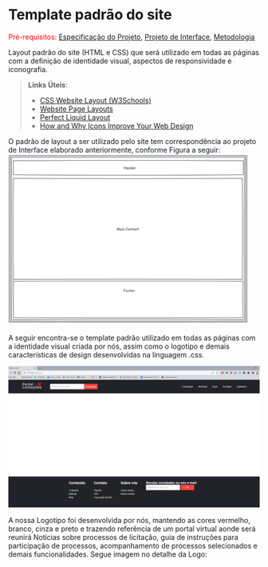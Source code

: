 # Template padrão do site

<span style="color:red">Pré-requisitos: <a href="2-Especificação do Projeto.md"> Especificação do Projeto</a></span>, <a href="3-Projeto de Interface.md"> Projeto de Interface</a>, <a href="4-Metodologia.md"> Metodologia</a>

Layout padrão do site (HTML e CSS) que será utilizado em todas as páginas com a definição de identidade visual, aspectos de responsividade e iconografia.

> **Links Úteis**:
>
> - [CSS Website Layout (W3Schools)](https://www.w3schools.com/css/css_website_layout.asp)
> - [Website Page Layouts](http://www.cellbiol.com/bioinformatics_web_development/chapter-3-your-first-web-page-learning-html-and-css/website-page-layouts/)
> - [Perfect Liquid Layout](https://matthewjamestaylor.com/perfect-liquid-layouts)
> - [How and Why Icons Improve Your Web Design](https://usabilla.com/blog/how-and-why-icons-improve-you-web-design/)

O padrão de layout a ser utilizado pelo site tem correspondência ao projeto de Interface elaborado anteriormente, conforme Figura a seguir:
![Estrutura de telas](img/estrutura%20telas.jpeg)

A seguir encontra-se o template padrão utilizado em todas as páginas com a identidade visual criada por nós, assim como o logotipo e demais características de design desenvolvidas na linguagem .css.

![Template](img/template%20com%20design.jpg)

A nossa Logotipo foi desenvolvida por nós, mantendo as cores vermelho, branco, cinza e preto e trazendo referência de um portal virtual aonde será reunirá Notícias sobre processos de licitação, guia de instruções para participação de processos, acompanhamento de processos selecionados e demais funcionalidades.
Segue imagem no detalhe da Logo:

